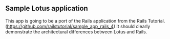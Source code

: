 ##  Sample Lotus application

This app is going to be a port of the Rails application from the Rails Tutorial.  (https://github.com/railstutorial/sample_app_rails_4) It should clearly demonstrate the architectural differences between Lotus and Rails.
